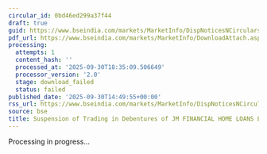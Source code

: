 ```yaml
---
circular_id: 0bd46ed299a37f44
draft: true
guid: https://www.bseindia.com/markets/MarketInfo/DispNoticesNCirculars.aspx?Noticeid={7A7B5EB8-E590-48BC-A7EA-978A4C966BBD}&noticeno=20250930-94&dt=09/30/2025&icount=94&totcount=114&flag=0
pdf_url: https://www.bseindia.com/markets/MarketInfo/DownloadAttach.aspx?id=20250930-94&attachedId=
processing:
  attempts: 1
  content_hash: ''
  processed_at: '2025-09-30T18:35:09.506649'
  processor_version: '2.0'
  stage: download_failed
  status: failed
published_date: '2025-09-30T14:49:55+00:00'
rss_url: https://www.bseindia.com/markets/MarketInfo/DispNoticesNCirculars.aspx?Noticeid={7A7B5EB8-E590-48BC-A7EA-978A4C966BBD}&noticeno=20250930-94&dt=09/30/2025&icount=94&totcount=114&flag=0
source: bse
title: Suspension of Trading in Debentures of JM FINANCIAL HOME LOANS LIMITED
---
```


Processing in progress...